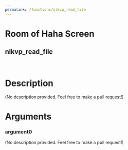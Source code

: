 ```yaml
---
permalink: /functions/nlkvp_read_file
---
```

# Room of Haha Screen  
## nlkvp_read_file  
&nbsp;  
# Description  
(No description provided. Feel free to make a pull request!) 
&nbsp;  
# Arguments
### argument0
(No description provided. Feel free to make a pull request!)
&nbsp;  



